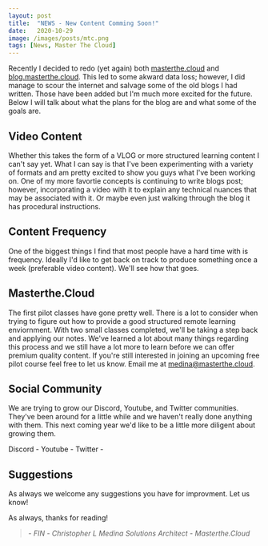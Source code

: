 ```yaml
---
layout: post
title:  "NEWS - New Content Comming Soon!"
date:   2020-10-29
image: /images/posts/mtc.png
tags: [News, Master The Cloud]
---
```


Recently I decided to redo (yet again) both <a href = "http://masterthe.cloud/" target = "_blank">masterthe.cloud</a> and <a href = "http://blog.masterthe.cloud" target = "_blank">blog.masterthe.cloud</a>. This led to some akward data loss; however, I did manage to scour the internet and salvage some of the old blogs I had written. Those have been added but I'm much more excited for the future. Below I will talk about what the plans for the blog are and what some of the goals are.

<!--more-->

## Video Content

Whether this takes the form of a VLOG or more structured learning content I can't say yet. What I can say is that I've been experimenting with a variety of formats and am pretty excited to show you guys what I've been working on. One of my more favortie concepts is continuing to write blogs post; however, incorporating a video with it to explain any technical nuances that may be associated with it. Or maybe even just walking through the blog it has procedural instructions. 

## Content Frequency

One of the biggest things I find that most people have a hard time with is frequency. Ideally I'd like to get back on track to produce something once a week (preferable video content). We'll see how that goes.

## Masterthe.Cloud

The first pilot classes have gone pretty well. There is a lot to consider when trying to figure out how to provide a good structured remote learning enviornment. With two small classes completed, we'll be taking a step back and applying our notes. We've learned a lot about many things regarding this process and we still have a lot more to learn before we can offer premium quality content. If you're still interested in joining an upcoming free pilot course feel free to let us know. Email me at medina@masterthe.cloud.

## Social Community

We are trying to grow our Discord, Youtube, and Twitter communities. They've been around for a little while and we haven't really done anything with them. This next coming year we'd like to be a little more diligent about growing them. 

Discord - 
Youtube - 
Twitter - 

## Suggestions

As always we welcome any suggestions you have for improvment. Let us know!

As always, thanks for reading!

> <cite>- FIN -</cite>
> <cite>Christopher L Medina</cite>
> <cite>Solutions Architect - Masterthe.Cloud</cite>
